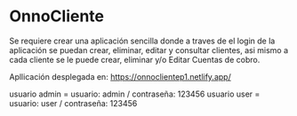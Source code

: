 # OnnoCliente

Se requiere crear una aplicación sencilla donde a traves de el login de la aplicación se puedan crear, eliminar, editar y consultar clientes, asi mismo a cada cliente se le puede crear, eliminar y/o Editar Cuentas de cobro.


Apllicación desplegada en: https://onnoclientep1.netlify.app/

usuario admin = usuario: admin / contraseña: 123456
usuario user = usuario: user / contraseña: 123456
